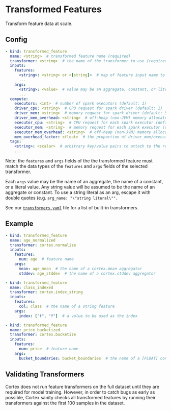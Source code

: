 # Transformed Features

Transform feature data at scale.

## Config

```yaml
- kind: transformed_feature
  name: <string>  # transformed feature name (required)
  transformer: <string>  # the name of the transformer to use (required)
  inputs:
    features:
      <string>: <string> or <[string]>  # map of feature input name to raw feature name(s) (required)
      ...
    args:
      <string>: <value>  # value may be an aggregate, constant, or literal value (optional)
      ...
  compute:
    executors: <int>  # number of spark executors (default: 1)
    driver_cpu: <string>  # CPU request for spark driver (default: 1)
    driver_mem: <string>  # memory request for spark driver (default: 500Mi)
    driver_mem_overhead: <string>  # off-heap (non-JVM) memory allocated to the driver (overrides mem_overhead_factor) (default: min[driver_mem * 0.4, 384Mi])
    executor_cpu: <string>  # CPU request for each spark executor (default: 1)
    executor_mem: <string>  # memory request for each spark executor (default: 500Mi)
    executor_mem_overhead: <string>  # off-heap (non-JVM) memory allocated to each executor (overrides mem_overhead_factor) (default: min[executor_mem * 0.4, 384Mi])
    mem_overhead_factor: <float>  # the proportion of driver_mem/executor_mem which will be additionally allocated for off-heap (non-JVM) memory (default: 0.4)
  tags:
    <string>: <scalar>  # arbitrary key/value pairs to attach to the resource (optional)
    ...
```

Note: the `features` and `args` fields of the the transformed feature must match the data types of the `features` and `args` fields of the selected transformer.

Each `args` value may be the name of an aggregate, the name of a constant, or a literal value. Any string value will be assumed to be the name of an aggregate or constant. To use a string literal as an arg, escape it with double quotes (e.g. `arg_name: "\"string literal\""`.

<!-- CORTEX_VERSION_MINOR -->

See our [`transformers.yaml`](https://github.com/cortexlabs/cortex/blob/master/pkg/transformers/transformers.yaml) file for a list of built-in transformers.

## Example

```yaml
- kind: transformed_feature
  name: age_normalized
  transformer: cortex.normalize
  inputs:
    features:
      num: age  # feature name
    args:
      mean: age_mean  # the name of a cortex.mean aggregator
      stddev: age_stddev  # the name of a cortex.stddev aggregator

- kind: transformed_feature
  name: class_indexed
  transformer: cortex.index_string
  inputs:
    features:
      col: class  # the name of a string feature
    args:
      index: ["t", "f"]  # a value to be used as the index

- kind: transformed_feature
  name: price_bucketized
  transformer: cortex.bucketize
  inputs:
    features:
      num: price  # feature name
    args:
      bucket_boundaries: bucket_boundaries  # the name of a [FLOAT] constant
```

## Validating Transformers

Cortex does not run feature transformers on the full dataset until they are required for model training. However, in order to catch bugs as early as possible, Cortex sanity checks all transformed features by running their transformers against the first 100 samples in the dataset.

